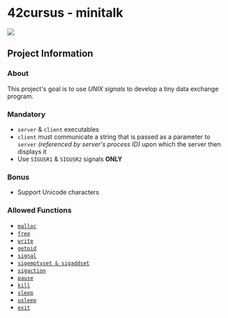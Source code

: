 # 42cursus - minitalk

![](https://github.com/Prodaturu/minitalk/workflows/norminette/badge.svg)
[](https://github.com/Prodaturu/minitalk/workflows/build/badge.svg)

## Project Information

### About

This project's goal is to use *UNIX signals* to develop a tiny data exchange program.

### Mandatory

- `server` & `client` executables
- `client` must communicate a string that is passed as a parameter to `server` *(referenced by server's process ID)* upon which the server then displays it
- Use `SIGUSR1` & `SIGUSR2` signals **ONLY**

### Bonus

- Support Unicode characters

### Allowed Functions

- [`malloc`](https://man7.org/linux/man-pages/man3/free.3.html)
- [`free`](https://man7.org/linux/man-pages/man3/free.3.html)
- [`write`](https://man7.org/linux/man-pages/man2/write.2.html)
- [`getpid`](https://man7.org/linux/man-pages/man2/getpid.2.html)
- [`signal`](https://man7.org/linux/man-pages/man2/signal.2.html)
- [`sigemptyset & sigaddset`](https://man7.org/linux/man-pages/man3/sigsetops.3.html)
- [`sigaction`](https://man7.org/linux/man-pages/man2/sigaction.2.html)
- [`pause`](https://man7.org/linux/man-pages/man2/pause.2.html)
- [`kill`](https://man7.org/linux/man-pages/man2/kill.2.html)
- [`sleep`](https://man7.org/linux/man-pages/man3/sleep.3.html)
- [`usleep`](https://man7.org/linux/man-pages/man3/usleep.3.html)
- [`exit`](https://man7.org/linux/man-pages/man3/exit.3.html)
